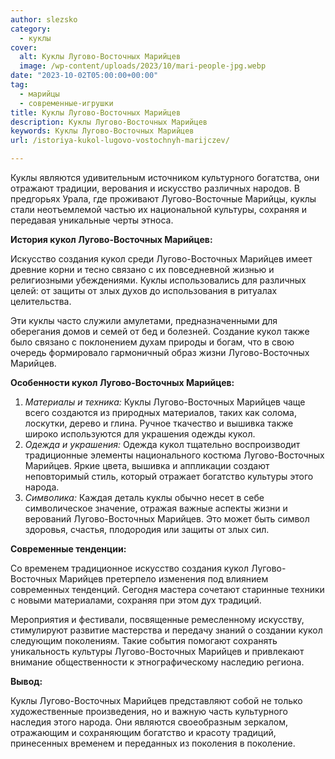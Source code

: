 ```yaml
---
author: slezsko
category:
  - куклы
cover:
  alt: Куклы Лугово-Восточных Марийцев
  image: /wp-content/uploads/2023/10/mari-people-jpg.webp
date: "2023-10-02T05:00:00+00:00"
tag:
  - марийцы
  - современные-игрушки
title: Куклы Лугово-Восточных Марийцев
description: Куклы Лугово-Восточных Марийцев
keywords: Куклы Лугово-Восточных Марийцев
url: /istoriya-kukol-lugovo-vostochnyh-marijczev/

---
```

Куклы являются удивительным источником культурного богатства, они отражают традиции, верования и искусство различных народов. В предгорьях Урала, где проживают Лугово-Восточные Марийцы, куклы стали неотъемлемой частью их национальной культуры, сохраняя и передавая уникальные черты этноса.

**История кукол Лугово-Восточных Марийцев:**

Искусство создания кукол среди Лугово-Восточных Марийцев имеет древние корни и тесно связано с их повседневной жизнью и религиозными убеждениями. Куклы использовались для различных целей: от защиты от злых духов до использования в ритуалах целительства.

Эти куклы часто служили амулетами, предназначенными для оберегания домов и семей от бед и болезней. Создание кукол также было связано с поклонением духам природы и богам, что в свою очередь формировало гармоничный образ жизни Лугово-Восточных Марийцев.

**Особенности кукол Лугово-Восточных Марийцев:**

1. _Материалы и техника:_ Куклы Лугово-Восточных Марийцев чаще всего создаются из природных материалов, таких как солома, лоскутки, дерево и глина. Ручное ткачество и вышивка также широко используются для украшения одежды кукол.
1. _Одежда и украшения:_ Одежда кукол тщательно воспроизводит традиционные элементы национального костюма Лугово-Восточных Марийцев. Яркие цвета, вышивка и аппликации создают неповторимый стиль, который отражает богатство культуры этого народа.
1. _Символика:_ Каждая деталь куклы обычно несет в себе символическое значение, отражая важные аспекты жизни и верований Лугово-Восточных Марийцев. Это может быть символ здоровья, счастья, плодородия или защиты от злых сил.

**Современные тенденции:**

Со временем традиционное искусство создания кукол Лугово-Восточных Марийцев претерпело изменения под влиянием современных тенденций. Сегодня мастера сочетают старинные техники с новыми материалами, сохраняя при этом дух традиций.

Мероприятия и фестивали, посвященные ремесленному искусству, стимулируют развитие мастерства и передачу знаний о создании кукол следующим поколениям. Такие события помогают сохранять уникальность культуры Лугово-Восточных Марийцев и привлекают внимание общественности к этнографическому наследию региона.

**Вывод:**

Куклы Лугово-Восточных Марийцев представляют собой не только художественные произведения, но и важную часть культурного наследия этого народа. Они являются своеобразным зеркалом, отражающим и сохраняющим богатство и красоту традиций, принесенных временем и переданных из поколения в поколение.
